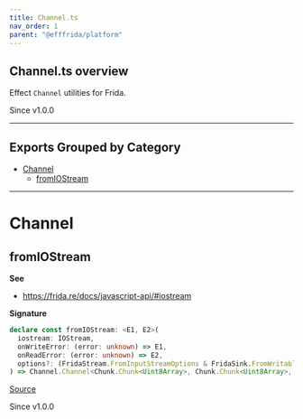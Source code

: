 ```yaml
---
title: Channel.ts
nav_order: 1
parent: "@efffrida/platform"
---
```


## Channel.ts overview

Effect `Channel` utilities for Frida.

Since v1.0.0

---

## Exports Grouped by Category

- [Channel](#channel)
  - [fromIOStream](#fromiostream)

---

# Channel

## fromIOStream

**See**

- https://frida.re/docs/javascript-api/#iostream

**Signature**

```ts
declare const fromIOStream: <E1, E2>(
  iostream: IOStream,
  onWriteError: (error: unknown) => E1,
  onReadError: (error: unknown) => E2,
  options?: (FridaStream.FromInputStreamOptions & FridaSink.FromWritableOptions) | undefined
) => Channel.Channel<Chunk.Chunk<Uint8Array>, Chunk.Chunk<Uint8Array>, E1 | E2, never, void, unknown, never>
```

[Source](https://github.com/leonitousconforti/efffrida/packages/platform/blob/main/src/Channel.ts#L19)

Since v1.0.0
